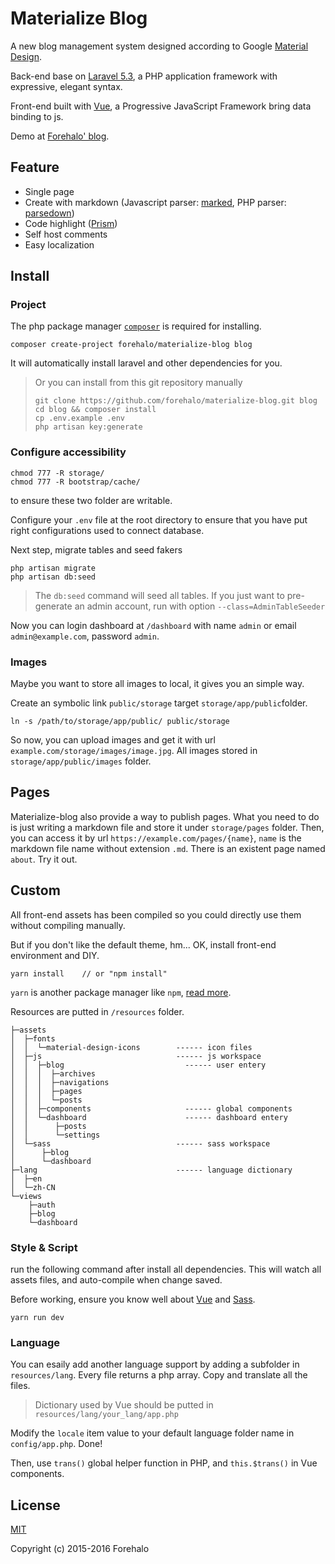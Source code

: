 # Materialize Blog

A new blog management system designed according to Google [Material Design](https://www.google.com/design/spec/material-design/introduction.html).

Back-end base on [Laravel 5.3](https://laravel.com), a PHP application framework with expressive, elegant syntax.

Front-end built with [Vue](https://vuejs.org), a Progressive JavaScript Framework bring data binding to js.

Demo at [Forehalo' blog](https://forehalo.me).

## Feature

* Single page
* Create with markdown (Javascript parser: [marked](https://github.com/chjj/marked), PHP parser: [parsedown](https://github.com/erusev/parsedown))
* Code highlight ([Prism](http://prismjs.com))
* Self host comments
* Easy localization

## Install

### Project

The php package manager [`composer`](https://getcomposer.org/) is required for installing.

```
composer create-project forehalo/materialize-blog blog
```

It will automatically install laravel and other dependencies for you. 

> Or you can install from this git repository manually
> ```
> git clone https://github.com/forehalo/materialize-blog.git blog
> cd blog && composer install
> cp .env.example .env
> php artisan key:generate
> ```

### Configure accessibility

```
chmod 777 -R storage/
chmod 777 -R bootstrap/cache/
```

to ensure these two folder are writable.

Configure your `.env` file at the root directory to ensure that you have put right configurations used to connect database.

Next step, migrate tables and seed fakers

```
php artisan migrate
php artisan db:seed
```

> The `db:seed` command will seed all tables. If you just want to pre-generate an admin account, run with option `--class=AdminTableSeeder`

Now you can login dashboard at `/dashboard` with name `admin` or email `admin@example.com`, password `admin`.

### Images

Maybe you want to store all images to local, it gives you an simple way.

Create an symbolic link `public/storage` target `storage/app/public`folder.

```
ln -s /path/to/storage/app/public/ public/storage
```

So now, you can upload images and get it with url `example.com/storage/images/image.jpg`. All images stored in `storage/app/public/images` folder.

## Pages

Materialize-blog also provide a way to publish pages. What you need to do is just writing a markdown file and store it under `storage/pages` folder. Then, you can access it by url `https://example.com/pages/{name}`, `name` is the markdown file name without extension `.md`. There is an existent page named `about`. Try it out.

## Custom

All front-end assets has been compiled so you could directly use them without compiling manually.

But if you don't like the default theme, hm... OK, install front-end environment and DIY.

```
yarn install    // or "npm install"
```

`yarn` is another package manager like `npm`, [read more](https://yarnpkg.com/en/docs/). 

Resources are putted in `/resources` folder.
```
├─assets
│  ├─fonts
│  │  └─material-design-icons        ------ icon files
│  ├─js                              ------ js workspace
│  │  ├─blog                           ------ user entery
│  │  │  ├─archives
│  │  │  ├─navigations
│  │  │  ├─pages
│  │  │  └─posts
│  │  ├─components                     ------ global components
│  │  └─dashboard                      ------ dashboard entery
│  │      ├─posts
│  │      └─settings
│  └─sass                            ------ sass workspace
│      ├─blog
│      └─dashboard
├─lang                               ------ language dictionary
│  ├─en
│  └─zh-CN
└─views
    ├─auth
    ├─blog
    └─dashboard
```

### Style & Script

run the following command after install all dependencies. This will watch all assets files, and auto-compile when change saved.

Before working, ensure you know well about [Vue](https://vuejs.org) and [Sass](http://sass-lang.com).

```
yarn run dev
```

### Language

You can esaily add another language support by adding a subfolder in `resources/lang`. Every file returns a php array. Copy and translate all the files.

> Dictionary used by Vue should be putted in `resources/lang/your_lang/app.php`

Modify the `locale` item value to your default language folder name in `config/app.php`. Done!

Then, use `trans()` global helper function in PHP, and `this.$trans()` in Vue components.

## License

[MIT](http://opensource.org/licenses/MIT)

Copyright (c) 2015-2016 Forehalo
